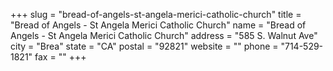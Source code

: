 +++
slug = "bread-of-angels-st-angela-merici-catholic-church"
title = "Bread of Angels - St Angela Merici Catholic Church"
name = "Bread of Angels - St Angela Merici Catholic Church"
address = "585 S. Walnut Ave"
city = "Brea"
state = "CA"
postal = "92821"
website = ""
phone = "714-529-1821"
fax = ""
+++
